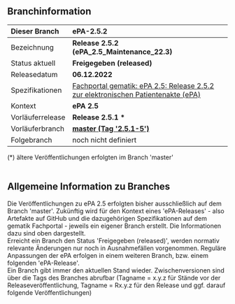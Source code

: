 ## Branchinformation

|Dieser Branch|ePA-2.5.2|
|:----|:----|
| Bezeichnung  | __Release 2.5.2__ </br> __(ePA_2.5_Maintenance_22.3)__   |
| Status aktuell | __Freigegeben (released)__      |
| Releasedatum    | __06.12.2022__    |
| Spezifikationen| [Fachportal gematik: ePA 2.5: Release 2.5.2 zur elektronischen Patientenakte (ePA)](https://fachportal.gematik.de/schnelleinstieg/downloadcenter/releases#c6735)|
| Kontext| __ePA 2.5__|
| Vorläuferrelease| __Release 2.5.1__ __*__|
| Vorläuferbranch | [**master (Tag '2.5.1-5')**](https://github.com/gematik/api-ePA/tree/2.5.1-5)|
| Folgebranch | noch nicht definiert |

(*) ältere Veröffentlichungen erfolgten im Branch 'master'
</br>
</br>

## Allgemeine Information zu Branches
Die Veröffentlichungen zu ePA 2.5 erfolgten bisher ausschließlich auf dem Branch 'master'.
Zukünftig wird für den Kontext eines 'ePA-Releases' - also Artefakte auf GitHub und die dazugehörigen Spezifikationen auf dem gematik Fachportal - jeweils ein eigener Branch erstellt. Die Informationen dazu sind oben dargestellt.</br> 
Erreicht ein Branch den Status 'Freigegeben (released)', werden normativ relevante Änderungen nur noch in Ausnahmefällen vorgenommen. Reguläre Anpassungen der ePA erfolgen in einem weiteren Branch, bzw. einem folgenden 'ePA-Release'.</br>
Ein Branch gibt immer den aktuellen Stand wieder. Zwischenversionen sind über die Tags des Branches abrufbar (Tagname = x.y.z für Stände vor der Releaseveröffentlichung, Tagname = Rx.y.z für den Release und ggf. darauf folgende Veröffentlichungen)